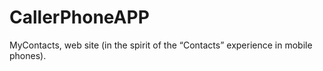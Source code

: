# CallerPhoneAPP
MyContacts, web site (in the spirit of the “Contacts” experience in mobile phones).
